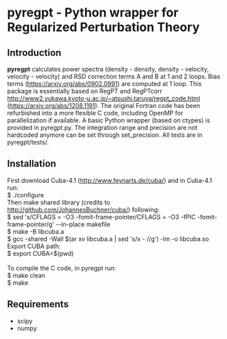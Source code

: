 pyregpt - Python wrapper for Regularized Perturbation Theory
============================================================

Introduction
------------

**pyregpt** calculates power spectra (density - density, density - velocity, velocity - velocity) and RSD correction terms A and B at 1 and 2 loops.
Bias terms (https://arxiv.org/abs/0902.0991) are computed at 1 loop.
This package is essentially based on RegPT and RegPTcorr http://www2.yukawa.kyoto-u.ac.jp/~atsushi.taruya/regpt_code.html (https://arxiv.org/abs/1208.1191).
The original Fortran code has been refurbished into a more flexible C code, including OpenMP for parallelization if available.
A basic Python wrapper (based on ctypes) is provided in pyregpt.py.
The integration range and precision are not hardcoded anymore can be set through set_precision.
All tests are in pyregpt/tests/.


Installation
------------

First download Cuba-4.1 (http://www.feynarts.de/cuba/) and in Cuba-4.1 run:\
$ ./configure\
Then make shared library (credits to http://github.com/JohannesBuchner/cuba/) following:\
$ sed 's/CFLAGS = -O3 -fomit-frame-pointer/CFLAGS = -O3 -fPIC -fomit-frame-pointer/g' --in-place makefile\
$ make -B libcuba.a\
$ gcc -shared -Wall $(ar xv libcuba.a | sed 's/x - //g') -lm -o libcuba.so\
Export CUBA path:\
$ export CUBA=$(pwd)\
\
To compile the C code, in pyregpt run:\
$ make clean\
$ make

Requirements
------------

- scipy
- numpy
